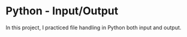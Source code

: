 # Python - Input/Output

In this project, I practiced file handling in Python both input and output. 
